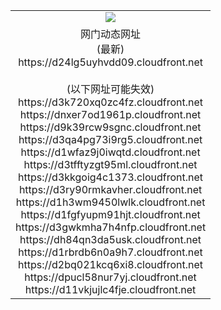 ﻿<table>
  <tr></tr>
  <tr><td colspan=2 align=center><img src="https://d24lg5uyhvdd09.cloudfront.net/Up/oGate.jpg" /></td></tr>
  <tr><td colspan=2 align=center>网门动态网址<br/>(最新)
<br>https://d24lg5uyhvdd09.cloudfront.net
<br/><br/>(以下网址可能失效)
<br>https://d3k720xq0zc4fz.cloudfront.net
<br>https://dnxer7od1961p.cloudfront.net
<br>https://d9k39rcw9sgnc.cloudfront.net
<br>https://d3qa4pg73i9rg5.cloudfront.net
<br>https://d1wfaz9j0iwqtd.cloudfront.net
<br>https://d3tfftyzgt95ml.cloudfront.net
<br>https://d3kkgoig4c1373.cloudfront.net
<br>https://d3ry90rmkavher.cloudfront.net
<br>https://d1h3wm9450lwlk.cloudfront.net
<br>https://d1fgfyupm91hjt.cloudfront.net
<br>https://d3gwkmha7h4nfp.cloudfront.net
<br>https://dh84qn3da5usk.cloudfront.net
<br>https://d1rbrdb6n0a9h7.cloudfront.net
<br>https://d2bq021kcq6xi8.cloudfront.net
<br>https://dpucl58nur7yj.cloudfront.net
<br>https://d11vkjujlc4fje.cloudfront.net
    </td>
  </tr>
</table>
